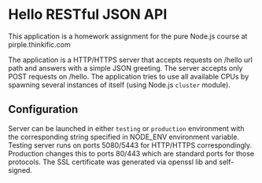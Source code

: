 # Hello RESTful JSON API

This application is a homework assignment for the pure Node.js course at pirple.thinkific.com

The application is a HTTP/HTTPS server that accepts requests on /hello url path and answers with a simple JSON greeting. The server accepts only POST requests on /hello. The application tries to use all available CPUs by spawning several instances of itself (using Node.js `cluster` module).

## Configuration

Server can be launched in either `testing` or `production` environment with the corresponding string specified in NODE_ENV environment variable. Testing server runs on ports 5080/5443 for HTTP/HTTPS correspondingly. Production changes this to ports 80/443 which are standard ports for those protocols. The SSL certificate was generated via openssl lib and self-signed.

